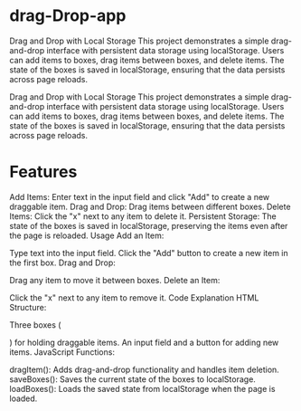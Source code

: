 # drag-Drop-app
Drag and Drop with Local Storage This project demonstrates a simple drag-and-drop interface with persistent data storage using localStorage. Users can add items to boxes, drag items between boxes, and delete items. The state of the boxes is saved in localStorage, ensuring that the data persists across page reloads.


Drag and Drop with Local Storage
This project demonstrates a simple drag-and-drop interface with persistent data storage using localStorage. Users can add items to boxes, drag items between boxes, and delete items. The state of the boxes is saved in localStorage, ensuring that the data persists across page reloads.

# Features
Add Items: Enter text in the input field and click "Add" to create a new draggable item.
Drag and Drop: Drag items between different boxes.
Delete Items: Click the "x" next to any item to delete it.
Persistent Storage: The state of the boxes is saved in localStorage, preserving the items even after the page is reloaded.
Usage
Add an Item:

Type text into the input field.
Click the "Add" button to create a new item in the first box.
Drag and Drop:

Drag any item to move it between boxes.
Delete an Item:

Click the "x" next to any item to remove it.
Code Explanation
HTML Structure:

Three boxes (<div class="box">) for holding draggable items.
An input field and a button for adding new items.
JavaScript Functions:

dragItem(): Adds drag-and-drop functionality and handles item deletion.
saveBoxes(): Saves the current state of the boxes to localStorage.
loadBoxes(): Loads the saved state from localStorage when the page is loaded.
